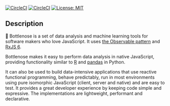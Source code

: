 [![CircleCI](https://circleci.com/gh/buccaneerai/bottlenose/tree/master.svg?style=shield)](https://circleci.com/gh/buccaneerai/bottlenose/tree/master)
[![CircleCI](https://circleci.com/gh/buccaneerai/bottlenose/tree/dev.svg?style=shield)](https://circleci.com/gh/buccaneerai/bottlenose/tree/dev)
[![License: MIT](https://img.shields.io/badge/License-MIT-green.svg)](https://opensource.org/licenses/MIT)

## Description

🐬 Bottlenose is a set of data analysis and machine learning tools for software makers who love JavaScript. It uses [the Observable pattern](http://reactivex.io/documentation/observable.html) and [RxJS 6](https://rxjs.dev).

Bottlenose makes it easy to perform data analysis in native JavaScript, providing functionality similar to [R](https://www.r-project.org) and [pandas](https://pandas.pydata.org) in Python.

It can also be used to build data-intensive applications that use reactive functional programming, behave predictably, run in most environments using pure isomorphic JavaScript (client, server and native) and are easy to test. It provides a great developer experience by keeping code simple and expressive. The implementations are lightweight, performant and declarative.


